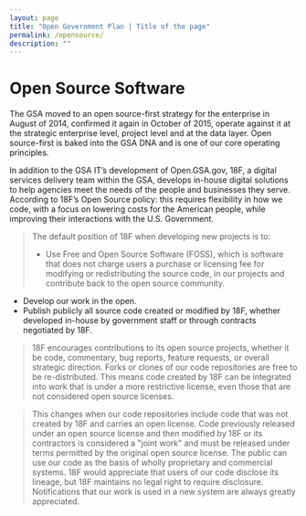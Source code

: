 ```yaml
---
layout: page
title: "Open Government Plan | Title of the page"
permalink: /opensource/
description: ""
---
```


# Open Source Software

The GSA moved to an open source-first strategy for the enterprise in August of 2014, confirmed it again in October of 2015, operate against it at the strategic enterprise level, project level and at the data layer. Open source-first is baked into the GSA DNA and is one of our core operating principles.

In addition to the GSA IT’s development of Open.GSA.gov, 18F, a digital services delivery team within the GSA, develops in-house digital solutions to help agencies meet the needs of the people and businesses they serve. 
According to 18F’s Open Source policy: this requires flexibility in how we code, with a focus on lowering costs for the American people, while improving their interactions with the U.S. Government.

>The default position of 18F when developing new projects is to:
> - Use Free and Open Source Software (FOSS), which is software that does not charge users a purchase or licensing fee for modifying or redistributing the source code, in our projects and contribute back to the open source community.
- Develop our work in the open.
- Publish publicly all source code created or modified by 18F, whether developed in-house by government staff or through contracts negotiated by 18F.

> 18F encourages contributions to its open source projects, whether it be code, commentary, bug reports, feature requests, or overall strategic direction. Forks or clones of our code repositories are free to be re-distributed. This means code created by 18F can be integrated into work that is under a more restrictive license, even those that are not considered open source licenses.

> This changes when our code repositories include code that was not created by 18F and carries an open license. Code previously released under an open source license and then modified by 18F or its contractors is considered a "joint work" and must be released under terms permitted by the original open source license. The public can use our code as the basis of wholly proprietary and commercial systems. 18F would appreciate that users of our code disclose its lineage, but 18F maintains no legal right to require disclosure. Notifications that our work is used in a new system are always greatly appreciated.
